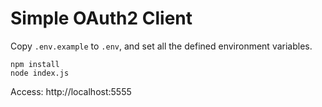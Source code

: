 # Simple OAuth2 Client

Copy `.env.example` to `.env`, and set all the defined environment variables.

```shell
npm install
node index.js
```

Access: http://localhost:5555